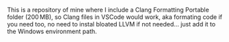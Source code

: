 This is a repository of mine where I include a Clang Formatting Portable folder (200 MB),
so Clang files in VSCode would work, aka formating code if you need too, no need to instal bloated LLVM if not needed...
just add it to the Windows environment path.
